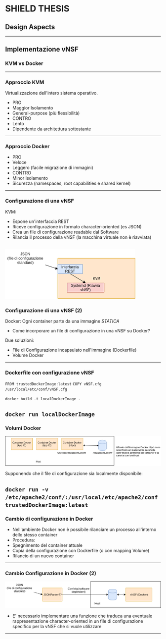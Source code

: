 # SHIELD THESIS
## Design Aspects

---
## Implementazione vNSF
### KVM vs Docker
---
### Approccio KVM
Virtualizzazione dell'intero sistema operativo. 
- PRO
 - Maggior Isolamento
 - General-purpose (più flessibilità)
- CONTRO 
 - Lento
 - Dipendente da architettura sottostante
--- 
### Approccio Docker 
- PRO
 - Veloce
 - Leggero (facile migrazione di immagini)
- CONTRO
 - Minor Isolamento
 - Sicurezza (namespaces, root capabilities e shared kernel)
---

### Configurazione di una vNSF 
KVM:
- Espone un'interfaccia REST
- Riceve configurazione in formato character-oriented (es JSON)
- Crea un file di configurazione readable dal Software
- Rilancia il processo della vNSF (la macchina virtuale non è riavviata)

![Image of Volume Approach](kvmchangeconf.png)
---
### Configurazione di una vNSF (2)
Docker:
Ogni container parte da una immagine _STATICA_ 
 - Come incorporare un file di configurazione in una vNSF su Docker?
 
Due soluzioni:
 - File di Configurazione incapsulato nell'immagine (Dockerfile) 
 - Volume Docker
---
### Dockerfile con configurazione vNSF
`FROM trustedDockerImage:latest`
`COPY vNSF.cfg /usr/local/etc/conf/vNSF.cfg`
<!-- build -->
`docker build -t localDockerImage .`
<!-- run -->
`docker run localDockerImage`
---
### Volumi Docker
 ![Image of 1st Approach](volume.png)
 
Supponendo che il file di configurazione sia localmente disponibile: 

<!-- run -->
`docker run -v /etc/apache2/conf/:/usr/local/etc/apache2/conf trustedDockerImage:latest`
---
### Cambio di configurazione in Docker
- Nell'ambiente Docker non è possibile rilanciare un processo all'interno dello stesso container
 - Procedura:
  - Spegnimento del container attuale
  - Copia della configurazione con Dockerfile (o con mapping Volume)
  - Rilancio di un nuovo container
---
### Cambio Configurazione in Docker (2)
 ![Image of 2nd Approach](dockerchangeconf.png)
 
- E' necessario implementare una funzione che traduca una eventuale rappresentazione character-oriented in un file di configurazione specifico per la vNSF che si vuole utilizzare

--- 

  


